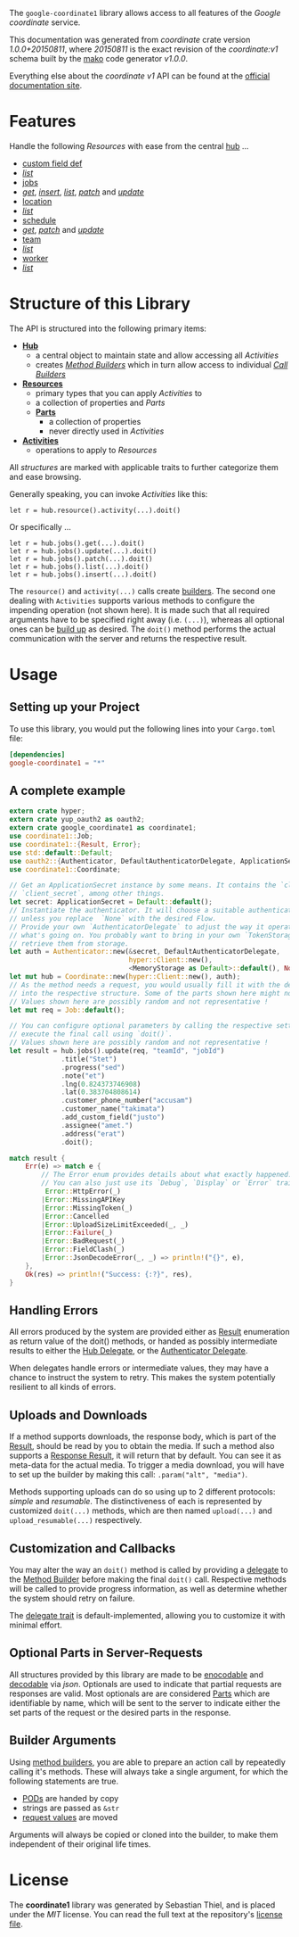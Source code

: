 <!---
DO NOT EDIT !
This file was generated automatically from 'src/mako/api/README.md.mako'
DO NOT EDIT !
-->
The `google-coordinate1` library allows access to all features of the *Google coordinate* service.

This documentation was generated from *coordinate* crate version *1.0.0+20150811*, where *20150811* is the exact revision of the *coordinate:v1* schema built by the [mako](http://www.makotemplates.org/) code generator *v1.0.0*.

Everything else about the *coordinate* *v1* API can be found at the
[official documentation site](https://developers.google.com/coordinate/).
# Features

Handle the following *Resources* with ease from the central [hub](http://byron.github.io/google-apis-rs/google_coordinate1/struct.Coordinate.html) ... 

* [custom field def](http://byron.github.io/google-apis-rs/google_coordinate1/struct.CustomFieldDef.html)
 * [*list*](http://byron.github.io/google-apis-rs/google_coordinate1/struct.CustomFieldDefListCall.html)
* [jobs](http://byron.github.io/google-apis-rs/google_coordinate1/struct.Job.html)
 * [*get*](http://byron.github.io/google-apis-rs/google_coordinate1/struct.JobGetCall.html), [*insert*](http://byron.github.io/google-apis-rs/google_coordinate1/struct.JobInsertCall.html), [*list*](http://byron.github.io/google-apis-rs/google_coordinate1/struct.JobListCall.html), [*patch*](http://byron.github.io/google-apis-rs/google_coordinate1/struct.JobPatchCall.html) and [*update*](http://byron.github.io/google-apis-rs/google_coordinate1/struct.JobUpdateCall.html)
* [location](http://byron.github.io/google-apis-rs/google_coordinate1/struct.Location.html)
 * [*list*](http://byron.github.io/google-apis-rs/google_coordinate1/struct.LocationListCall.html)
* [schedule](http://byron.github.io/google-apis-rs/google_coordinate1/struct.Schedule.html)
 * [*get*](http://byron.github.io/google-apis-rs/google_coordinate1/struct.ScheduleGetCall.html), [*patch*](http://byron.github.io/google-apis-rs/google_coordinate1/struct.SchedulePatchCall.html) and [*update*](http://byron.github.io/google-apis-rs/google_coordinate1/struct.ScheduleUpdateCall.html)
* [team](http://byron.github.io/google-apis-rs/google_coordinate1/struct.Team.html)
 * [*list*](http://byron.github.io/google-apis-rs/google_coordinate1/struct.TeamListCall.html)
* [worker](http://byron.github.io/google-apis-rs/google_coordinate1/struct.Worker.html)
 * [*list*](http://byron.github.io/google-apis-rs/google_coordinate1/struct.WorkerListCall.html)




# Structure of this Library

The API is structured into the following primary items:

* **[Hub](http://byron.github.io/google-apis-rs/google_coordinate1/struct.Coordinate.html)**
    * a central object to maintain state and allow accessing all *Activities*
    * creates [*Method Builders*](http://byron.github.io/google-apis-rs/google_coordinate1/trait.MethodsBuilder.html) which in turn
      allow access to individual [*Call Builders*](http://byron.github.io/google-apis-rs/google_coordinate1/trait.CallBuilder.html)
* **[Resources](http://byron.github.io/google-apis-rs/google_coordinate1/trait.Resource.html)**
    * primary types that you can apply *Activities* to
    * a collection of properties and *Parts*
    * **[Parts](http://byron.github.io/google-apis-rs/google_coordinate1/trait.Part.html)**
        * a collection of properties
        * never directly used in *Activities*
* **[Activities](http://byron.github.io/google-apis-rs/google_coordinate1/trait.CallBuilder.html)**
    * operations to apply to *Resources*

All *structures* are marked with applicable traits to further categorize them and ease browsing.

Generally speaking, you can invoke *Activities* like this:

```Rust,ignore
let r = hub.resource().activity(...).doit()
```

Or specifically ...

```ignore
let r = hub.jobs().get(...).doit()
let r = hub.jobs().update(...).doit()
let r = hub.jobs().patch(...).doit()
let r = hub.jobs().list(...).doit()
let r = hub.jobs().insert(...).doit()
```

The `resource()` and `activity(...)` calls create [builders][builder-pattern]. The second one dealing with `Activities` 
supports various methods to configure the impending operation (not shown here). It is made such that all required arguments have to be 
specified right away (i.e. `(...)`), whereas all optional ones can be [build up][builder-pattern] as desired.
The `doit()` method performs the actual communication with the server and returns the respective result.

# Usage

## Setting up your Project

To use this library, you would put the following lines into your `Cargo.toml` file:

```toml
[dependencies]
google-coordinate1 = "*"
```

## A complete example

```Rust
extern crate hyper;
extern crate yup_oauth2 as oauth2;
extern crate google_coordinate1 as coordinate1;
use coordinate1::Job;
use coordinate1::{Result, Error};
use std::default::Default;
use oauth2::{Authenticator, DefaultAuthenticatorDelegate, ApplicationSecret, MemoryStorage};
use coordinate1::Coordinate;

// Get an ApplicationSecret instance by some means. It contains the `client_id` and 
// `client_secret`, among other things.
let secret: ApplicationSecret = Default::default();
// Instantiate the authenticator. It will choose a suitable authentication flow for you, 
// unless you replace  `None` with the desired Flow.
// Provide your own `AuthenticatorDelegate` to adjust the way it operates and get feedback about 
// what's going on. You probably want to bring in your own `TokenStorage` to persist tokens and
// retrieve them from storage.
let auth = Authenticator::new(&secret, DefaultAuthenticatorDelegate,
                              hyper::Client::new(),
                              <MemoryStorage as Default>::default(), None);
let mut hub = Coordinate::new(hyper::Client::new(), auth);
// As the method needs a request, you would usually fill it with the desired information
// into the respective structure. Some of the parts shown here might not be applicable !
// Values shown here are possibly random and not representative !
let mut req = Job::default();

// You can configure optional parameters by calling the respective setters at will, and
// execute the final call using `doit()`.
// Values shown here are possibly random and not representative !
let result = hub.jobs().update(req, "teamId", "jobId")
             .title("Stet")
             .progress("sed")
             .note("et")
             .lng(0.824373746908)
             .lat(0.383704808614)
             .customer_phone_number("accusam")
             .customer_name("takimata")
             .add_custom_field("justo")
             .assignee("amet.")
             .address("erat")
             .doit();

match result {
    Err(e) => match e {
        // The Error enum provides details about what exactly happened.
        // You can also just use its `Debug`, `Display` or `Error` traits
         Error::HttpError(_)
        |Error::MissingAPIKey
        |Error::MissingToken(_)
        |Error::Cancelled
        |Error::UploadSizeLimitExceeded(_, _)
        |Error::Failure(_)
        |Error::BadRequest(_)
        |Error::FieldClash(_)
        |Error::JsonDecodeError(_, _) => println!("{}", e),
    },
    Ok(res) => println!("Success: {:?}", res),
}

```
## Handling Errors

All errors produced by the system are provided either as [Result](http://byron.github.io/google-apis-rs/google_coordinate1/enum.Result.html) enumeration as return value of 
the doit() methods, or handed as possibly intermediate results to either the 
[Hub Delegate](http://byron.github.io/google-apis-rs/google_coordinate1/trait.Delegate.html), or the [Authenticator Delegate](http://byron.github.io/google-apis-rs/google_coordinate1/../yup-oauth2/trait.AuthenticatorDelegate.html).

When delegates handle errors or intermediate values, they may have a chance to instruct the system to retry. This 
makes the system potentially resilient to all kinds of errors.

## Uploads and Downloads
If a method supports downloads, the response body, which is part of the [Result](http://byron.github.io/google-apis-rs/google_coordinate1/enum.Result.html), should be
read by you to obtain the media.
If such a method also supports a [Response Result](http://byron.github.io/google-apis-rs/google_coordinate1/trait.ResponseResult.html), it will return that by default.
You can see it as meta-data for the actual media. To trigger a media download, you will have to set up the builder by making
this call: `.param("alt", "media")`.

Methods supporting uploads can do so using up to 2 different protocols: 
*simple* and *resumable*. The distinctiveness of each is represented by customized 
`doit(...)` methods, which are then named `upload(...)` and `upload_resumable(...)` respectively.

## Customization and Callbacks

You may alter the way an `doit()` method is called by providing a [delegate](http://byron.github.io/google-apis-rs/google_coordinate1/trait.Delegate.html) to the 
[Method Builder](http://byron.github.io/google-apis-rs/google_coordinate1/trait.CallBuilder.html) before making the final `doit()` call. 
Respective methods will be called to provide progress information, as well as determine whether the system should 
retry on failure.

The [delegate trait](http://byron.github.io/google-apis-rs/google_coordinate1/trait.Delegate.html) is default-implemented, allowing you to customize it with minimal effort.

## Optional Parts in Server-Requests

All structures provided by this library are made to be [enocodable](http://byron.github.io/google-apis-rs/google_coordinate1/trait.RequestValue.html) and 
[decodable](http://byron.github.io/google-apis-rs/google_coordinate1/trait.ResponseResult.html) via *json*. Optionals are used to indicate that partial requests are responses 
are valid.
Most optionals are are considered [Parts](http://byron.github.io/google-apis-rs/google_coordinate1/trait.Part.html) which are identifiable by name, which will be sent to 
the server to indicate either the set parts of the request or the desired parts in the response.

## Builder Arguments

Using [method builders](http://byron.github.io/google-apis-rs/google_coordinate1/trait.CallBuilder.html), you are able to prepare an action call by repeatedly calling it's methods.
These will always take a single argument, for which the following statements are true.

* [PODs][wiki-pod] are handed by copy
* strings are passed as `&str`
* [request values](http://byron.github.io/google-apis-rs/google_coordinate1/trait.RequestValue.html) are moved

Arguments will always be copied or cloned into the builder, to make them independent of their original life times.

[wiki-pod]: http://en.wikipedia.org/wiki/Plain_old_data_structure
[builder-pattern]: http://en.wikipedia.org/wiki/Builder_pattern
[google-go-api]: https://github.com/google/google-api-go-client

# License
The **coordinate1** library was generated by Sebastian Thiel, and is placed 
under the *MIT* license.
You can read the full text at the repository's [license file][repo-license].

[repo-license]: https://github.com/Byron/google-apis-rsblob/master/LICENSE.md
